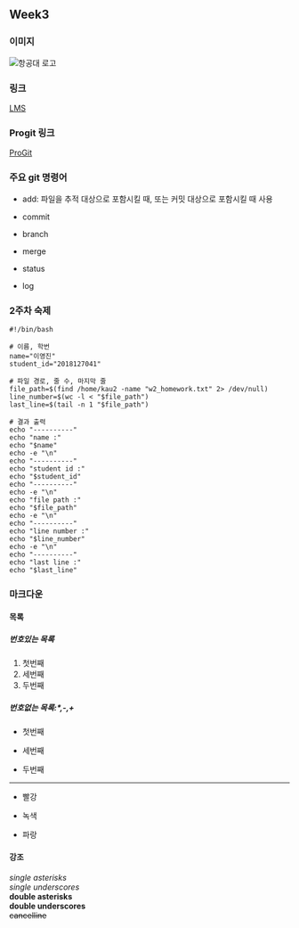 ## Week3
   
### 이미지   
![항공대 로고](https://encrypted-tbn0.gstatic.com/images?q=tbn:ANd9GcTUKdDatfvvzf1oXosMhPDBiXY_kaBUhV6UCw&usqp=CAU)
   
### 링크
   
[LMS](https://lms.kau.ac.kr/login.php)
   
### Progit 링크
   
[ProGit](https://git-scm.com/book/en/v2)
   
### 주요 git 명령어
* add: 파일을 추적 대상으로 포함시킬 때, 또는 커밋 대상으로 포함시킬 때 사용
   
* commit
   
* branch
   
* merge
   
* status
   
* log
   
### 2주차 숙제
   
```
#!/bin/bash

# 이름, 학번
name="이영진"
student_id="2018127041"

# 파일 경로, 줄 수, 마지막 줄
file_path=$(find /home/kau2 -name "w2_homework.txt" 2> /dev/null)
line_number=$(wc -l < "$file_path")
last_line=$(tail -n 1 "$file_path")

# 결과 출력
echo "----------"
echo "name :"
echo "$name"
echo -e "\n"
echo "----------"
echo "student id :"
echo "$student_id"
echo "----------"
echo -e "\n"
echo "file path :"
echo "$file_path"
echo -e "\n"
echo "----------"
echo "line number :"
echo "$line_number"
echo -e "\n"
echo "----------"
echo "last line :"
echo "$last_line"
```
   
### 마크다운
   
#### 목록
   
##### 번호있는 목록
   
1. 첫번째
2. 세번째
3. 두번째
   
##### 번호없는 목록:*,-,+
* 첫번째
   
* 세번째
   
* 두번째
<hr/>
   
* 빨강   
- 녹색   
+ 파랑
   
#### 강조
   
*single asterisks*   
_single underscores_   
**double asterisks**   
__double underscores__   
~~cancelline~~
